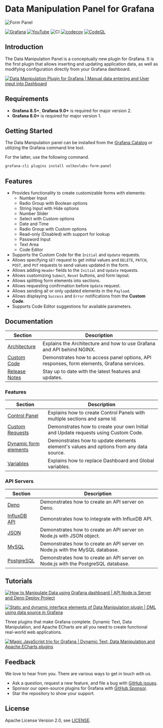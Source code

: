 # Data Manipulation Panel for Grafana

![Form Panel](https://raw.githubusercontent.com/volkovlabs/volkovlabs-form-panel/main/src/img/panel.png)

[![Grafana](https://img.shields.io/badge/Grafana-9.5.1-orange)](https://www.grafana.com)
[![YouTube](https://img.shields.io/badge/YouTube-Playlist-red)](https://www.youtube.com/playlist?list=PLPow72ygztmRXSNBxyw0sFnnvNRY_CsSA)
![CI](https://github.com/volkovlabs/volkovlabs-form-panel/workflows/CI/badge.svg)
[![codecov](https://codecov.io/gh/VolkovLabs/volkovlabs-form-panel/branch/main/graph/badge.svg?token=0m6f0ktUar)](https://codecov.io/gh/VolkovLabs/volkovlabs-form-panel)
[![CodeQL](https://github.com/VolkovLabs/volkovlabs-form-panel/actions/workflows/codeql-analysis.yml/badge.svg)](https://github.com/VolkovLabs/volkovlabs-form-panel/actions/workflows/codeql-analysis.yml)

## Introduction

The Data Manipulation Panel is a conceptually new plugin for Grafana. It is the first plugin that allows inserting and updating application data, as well as modifying configuration directly from your Grafana dashboard.

[![Data Manipulation Plugin for Grafana | Manual data entering and User input into Dashboard](https://raw.githubusercontent.com/volkovlabs/volkovlabs-form-panel/main/img/video.png)](https://youtu.be/DXALVG8GijM)

## Requirements

- **Grafana 8.5+**, **Grafana 9.0+** is required for major version 2.
- **Grafana 8.0+** is required for major version 1.

## Getting Started

The Data Manipulation panel can be installed from the [Grafana Catalog](https://grafana.com/grafana/plugins/volkovlabs-form-panel/) or utilizing the Grafana command line tool.

For the latter, use the following command.

```bash
grafana-cli plugins install volkovlabs-form-panel
```

## Features

- Provides functionality to create customizable forms with elements:
  - Number Input
  - Radio Group with Boolean options
  - String Input with Hide options
  - Number Slider
  - Select with Custom options
  - Date and Time
  - Radio Group with Custom options
  - Read-only (Disabled) with support for lookup
  - Password Input
  - Text Area
  - Code Editor
- Supports the Custom Code for the `Initial` and `Update` requests.
- Allows specifying `GET` request to get initial values and `DELETE`, `PATCH`, `POST`, and `PUT` requests to send values updated in the form.
- Allows adding `Header` fields to the `Initial` and `Update` requests.
- Allows customizing `Submit`, `Reset` buttons, and form layout.
- Allows splitting form elements into sections.
- Allows requesting confirmation before `Update` request.
- Allows sending all or only updated elements in the `Payload`.
- Allows displaying `Success` and `Error` notifications from the **Custom Code**.
- Supports Code Editor suggestions for available parameters.

## Documentation

| Section | Description |
| -- | -- |
| [Architecture](https://volkovlabs.io/plugins/volkovlabs-form-panel/architecture) | Explains the Architecture and how to use Grafana and API behind NGINX. |
| [Custom Code](https://volkovlabs.io/plugins/volkovlabs-form-panel/code) | Demonstrates how to access panel options, API responses, form elements, Grafana services. |
| [Release Notes](https://volkovlabs.io/plugins/volkovlabs-form-panel/release)     | Stay up to date with the latest features and updates.                                         |

### Features

| Section | Description |
| -- | -- |
| [Control Panel](https://volkovlabs.io/plugins/volkovlabs-form-panel/control) | Explains how to create Control Panels with multiple sections and same Id. |
| [Custom Requests](https://volkovlabs.io/plugins/volkovlabs-form-panel/request) | Demonstrates how to create your own Initial and Update requests using Custom Code. |
| [Dynamic form elements](https://volkovlabs.io/plugins/volkovlabs-form-panel/dynamic) | Demonstrates how to update elements element's values and options from any data source. |
| [Variables](https://volkovlabs.io/plugins/volkovlabs-form-panel/variables) | Explains how to replace Dashboard and Global variables. |

### API Servers

| Section                          | Description                                                                       |
| -------------------------------- | --------------------------------------------------------------------------------- |
| [Deno](https://volkovlabs.io/plugins/volkovlabs-form-panel/servers/deno)             | Demonstrates how to create an API server on Deno.                                 |
| [InfluxDB API](https://volkovlabs.io/plugins/volkovlabs-form-panel/servers/influx)   | Demonstrates how to integrate with InfluxDB API.                                  |
| [JSON](https://volkovlabs.io/plugins/volkovlabs-form-panel/servers/json)             | Demonstrates how to create an API server on Node.js with JSON object.             |
| [MySQL](https://volkovlabs.io/plugins/volkovlabs-form-panel/servers/mysql)           | Demonstrates how to create an API server on Node.js with the MySQL database.      |
| [PostgreSQL](https://volkovlabs.io/plugins/volkovlabs-form-panel/servers/postgresql) | Demonstrates how to create an API server on Node.js with the PostgreSQL database. |

## Tutorials

[![How to Manipulate Data using Grafana dashboard | API Node.js Server and Deno Deploy Project](https://raw.githubusercontent.com/volkovlabs/volkovlabs-form-panel/main/img/server.png)](https://youtu.be/SHN2S-dRIEM)

[![Static and dynamic interface elements of Data Manipulation plugin | DML using data source in Grafana](https://raw.githubusercontent.com/volkovlabs/volkovlabs-form-panel/main/img/elements.png)](https://youtu.be/RSVH1bSBNl8)

Three plugins that make Grafana complete. Dynamic Text, Data Manipulation, and Apache ECharts are all you need to create functional real-world web applications.

[![Magic JavaScript trio for Grafana | Dynamic Text, Data Manipulation and Apache ECharts plugins](https://raw.githubusercontent.com/volkovlabs/volkovlabs-form-panel/main/img/magic-trio.png)](https://youtu.be/wPr4gZYzUVA)

## Feedback

We love to hear from you. There are various ways to get in touch with us.

- Ask a question, request a new feature, and file a bug with [GitHub issues](https://github.com/volkovlabs/volkovlabs-form-panel/issues/new/choose).
- Sponsor our open-source plugins for Grafana with [GitHub Sponsor](https://github.com/sponsors/VolkovLabs).
- Star the repository to show your support.

## License

Apache License Version 2.0, see [LICENSE](https://github.com/volkovlabs/volkovlabs-form-panel/blob/main/LICENSE).
